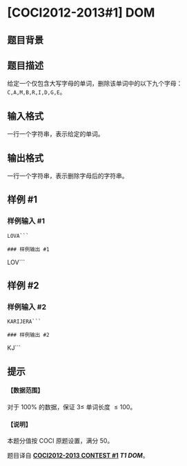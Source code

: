 # [COCI2012-2013#1] DOM

## 题目背景



## 题目描述

给定一个仅包含大写字母的单词，删除该单词中的以下九个字母：$\texttt{C,A,M,B,R,I,D,G,E}$。

## 输入格式

一行一个字符串，表示给定的单词。

## 输出格式

一行一个字符串，表示删除字母后的字符串。

## 样例 #1

### 样例输入 #1
```
LOVA```

### 样例输出 #1

```
LOV```

## 样例 #2

### 样例输入 #2
```
KARIJERA```

### 样例输出 #2

```
KJ```

## 提示

#### 【数据范围】

对于 $100\%$ 的数据，保证 $3 \le$ 单词长度 $\le 100$。

#### 【说明】

本题分值按 COCI 原题设置，满分 $50$。

题目译自 **[COCI2012-2013 CONTEST #1](https://hsin.hr/coci/archive/2012_2013/contest1_tasks.pdf)  _T1 DOM_**。
